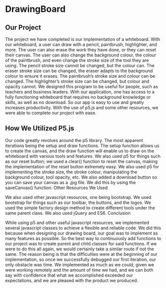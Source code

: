 # DrawingBoard
## Our Project

The project we have completed is our implementation of a whiteboard. With our whiteboard, a user can draw with a pencil, paintbrush, highlighter, and more. The user can also erase the work they have done, or they can reset their canvas. The user can also change the background colour, the colour of the paintbrush, and even change the stroke size of the tool they are using. The pencil stroke size cannot be changed, but the colour can. The eraser stroke size can be changed, the eraser adapts to the background colour to ensure it erases. The paintbrush’s stroke size and colour can be changed. The highlighter’s stroke size can be changed, but colour and opacity cannot. We designed this program to be useful for people, such as teachers and business leaders. With our application, one has access to a fully functioning whiteboard that requires no background knowledge or skills, as well as no download. So our app is easy to use and greatly increases productivity. With the use of p5.js and some other resources, we were able to complete our project with ease.

## How We Utilized P5.js

Our code greatly revolves around the p5 library. The most apparent iterations being the setup and draw functions. The setup function allows us to create the canvas, and the draw function will enable us to draw on the whiteboard with various tools and features. We also used p5 for things such as our reset button; we used a clear() function to reset the canvas, making the implementation of the reset button extremely easy. We also used p5 for implementing the stroke size, the stroke colour, manipulating the background colour, tool opacity, etc. We also added a download button so you can save your canvas as a .jpg file. We did this by using the saveCanvas() function. 
Other Resources We Used

We also used other javascript resources, one being bootstrap. We used bootstrap for things such as our toolbar, the buttons, and the logos. We used the simple factory design method to create different tools under the same parent class. We also used jQuery and ES6.
Conclusion

While using p5 and other useful javascript resources, we implemented several javascript classes to achieve a flexible and reliable code. We did this because when designing our drawing board, our goal was to implement as many features as possible. So the best way to continuously add functions to our project was to create parent and child classes for said functions. If we were to do this all again, we would certainly take a similar route if not the same. The reason being is that the difficulties were at the beginning of our implementation, so once we successfully debugged our first iteration, our only obstacle was time. We implemented as much as we could, given we were working remotely and the amount of time we had, and we can both say with confidence that what we accomplished exceeded our expectations, and we are pleased with the product we produced. 


